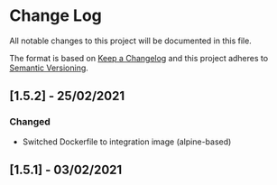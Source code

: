 # Change Log
All notable changes to this project will be documented in this file.

The format is based on [Keep a Changelog](http://keepachangelog.com/)
and this project adheres to [Semantic Versioning](http://semver.org/).

## [1.5.2] - 25/02/2021
### Changed
- Switched Dockerfile to integration image (alpine-based)

## [1.5.1] - 03/02/2021      
